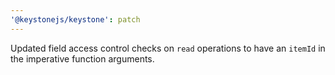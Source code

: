 ```yaml
---
'@keystonejs/keystone': patch
---
```


Updated field access control checks on `read` operations to have an `itemId` in the imperative function arguments.
